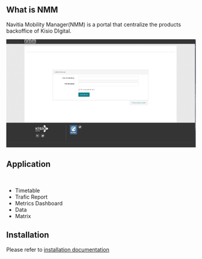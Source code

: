 

<h2>What is NMM</h2>

Navitia Mobility Manager(NMM) is a portal that centralize the products backoffice of Kisio DIgital.

![screnshot login page](docs/screenshot_nmm.png  "login page nmm")


<h2>Application</h2>
<br />

- Timetable
- Trafic Report
- Metrics Dashboard
- Data
- Matrix



<h2>Installation</h2>

Please refer to [installation documentation](installation_nmm.md) 





